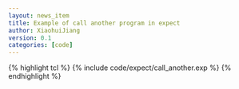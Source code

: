 ```yaml
---
layout: news_item
title: Example of call another program in expect
author: XiaohuiJiang
version: 0.1
categories: [code]
---
```


{% highlight tcl %}
{% include code/expect/call_another.exp %}
{% endhighlight %}
